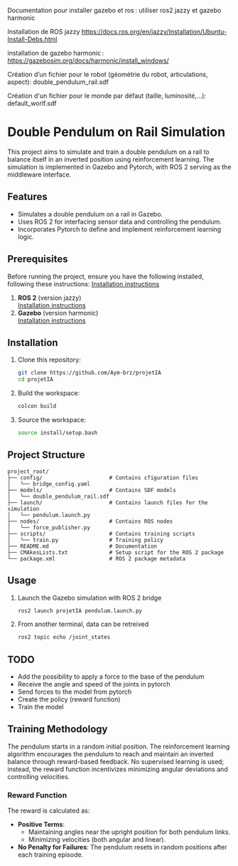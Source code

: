 Documentation pour installer gazebo et ros : utiliser ros2 jazzy et gazebo harmonic  


Installation de ROS jazzy 
https://docs.ros.org/en/jazzy/Installation/Ubuntu-Install-Debs.html 

installation de gazebo harmonic : 
https://gazebosim.org/docs/harmonic/install_windows/ 

 
Création d’un fichier pour le robot (géométrie du robot, articulations, aspect):
double_pendulum_rail.sdf

Création d'un fichier pour le monde par défaut (taille, luminosité,...):
default_worlf.sdf
# Double Pendulum on Rail Simulation

This project aims to simulate and train a double pendulum on a rail to balance itself in an inverted position using reinforcement learning. The simulation is implemented in Gazebo and Pytorch, with ROS 2 serving as the middleware interface.

## Features

- Simulates a double pendulum on a rail in Gazebo.
- Uses ROS 2 for interfacing sensor data and controlling the pendulum.
- Incorporates Pytorch to define and implement reinforcement learning logic.

## Prerequisites

Before running the project, ensure you have the following installed, following these instructions: 
    [Installation instructions](https://gazebosim.org/docs/all/ros_installation/)

1. **ROS 2** (version jazzy)  
   [Installation instructions](https://docs.ros.org/en/jazzy/Installation/)  
2. **Gazebo** (version harmonic)  
   [Installation instructions](https://gazebosim.org/docs/harmonic/)  

## Installation

1. Clone this repository:
   ```bash
   git clone https://github.com/Aym-brz/projetIA
   cd projetIA
   ```

2. Build the workspace:
   ```bash
   colcon build
   ```

3. Source the workspace:
   ```bash
   source install/setup.bash
   ```

## Project Structure

```plaintext
project_root/
├── config/                     # Contains cfiguration files
│   └── bridge_config.yaml      
├── models/                     # Contains SDF models
│   └── double_pendulum_rail.sdf  
├── launch/                     # Contains launch files for the simulation
│   └── pendulum.launch.py      
├── nodes/                      # Contains ROS nodes
│   └── force_publisher.py      
├── scripts/                    # Contains training scripts
│   └── train.py                # Training policy
├── README.md                   # Documentation
├── CMAkesLists.txt             # Setup script for the ROS 2 package
└── package.xml                 # ROS 2 package metadata
```

## Usage

1. Launch the Gazebo simulation with ROS 2 bridge
   ```bash
   ros2 launch projetIA pendulum.launch.py
   ```
2. From another terminal, data can be retreived 
   ```bash
   ros2 topic echo /joint_states
   ```

## TODO
- Add the possibility to apply a force to the base of the pendulum
- Receive the angle and speed of the joints in pytorch
- Send forces to the model from pytorch
- Create the policy (reward function)
- Train the model

## Training Methodology
The pendulum starts in a random initial position. The reinforcement learning algorithm encourages the pendulum to reach and maintain an inverted balance through reward-based feedback. No supervised learning is used; instead, the reward function incentivizes minimizing angular deviations and controlling velocities.

### Reward Function

The reward is calculated as:
- **Positive Terms**:
  - Maintaining angles near the upright position for both pendulum links.
  - Minimizing velocities (both angular and linear).
- **No Penalty for Failures**: The pendulum resets in random positions after each training episode.

